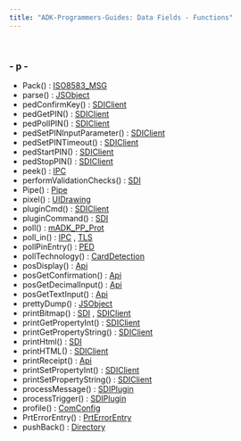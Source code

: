 ```yaml
---
title: "ADK-Programmers-Guides: Data Fields - Functions"
---
```


 

### - p -

- Pack() : <a href="class_i_s_o8583___m_s_g.md#aa2c8b619a7f9f6174d84c1ee03badd9f">ISO8583_MSG</a>
- parse() : <a href="classvfiipc_1_1_j_s_object.md#af76852f0ba85b4b1f82963010fe69a9d">JSObject</a>
- pedConfirmKey() : <a href="group__sdiped.md#ga9b28c032314828db9f193eea6092001e">SDIClient</a>
- pedGetPIN() : <a href="group__sdiped.md#gab8571dbdf371d728c742476ba7de0c1d">SDIClient</a>
- pedPollPIN() : <a href="group__sdiped.md#ga47195163ef92790cfbaafaa129f02279">SDIClient</a>
- pedSetPINInputParameter() : <a href="group__sdiped.md#ga17e126450dd93ce68a12128c361141ea">SDIClient</a>
- pedSetPINTimeout() : <a href="group__sdiped.md#gae0e5bc21aac331f55db87f5c8c32b779">SDIClient</a>
- pedStartPIN() : <a href="group__sdiped.md#ga8f85134183cb72f71870c6cf81a6f85e">SDIClient</a>
- pedStopPIN() : <a href="group__sdiped.md#ga2ce1660af41bbb184509a29064ef5231">SDIClient</a>
- peek() : <a href="classvfiipc_1_1_i_p_c.md#abe719544c505e175fe68e0c616f9742d">IPC</a>
- performValidationChecks() : <a href="classlibsdi_1_1_s_d_i.md#a9e2f26480c30241795d22317ac003164">SDI</a>
- Pipe() : <a href="classvfiipc_1_1_pipe.md#a7f52bc182c1b34d2394c2bce2ebaa7ee">Pipe</a>
- pixel() : <a href="classvfigui_1_1_u_i_drawing.md#ac174b243eeff08a6717d7b2cf76f20d2">UIDrawing</a>
- pluginCmd() : <a href="group__sdiplugin.md#gacef96fd0fab889b9118f552421198b63">SDIClient</a>
- pluginCommand() : <a href="classlibsdi_1_1_s_d_i.md#ae03cf495a6cfafebc5367b6fd50ea5cc">SDI</a>
- poll() : <a href="classm_a_d_k___p_p___prot.md#a671f8a7fd53920c9532b898a8a26f165">mADK_PP_Prot</a>
- poll_in() : <a href="classvfiipc_1_1_i_p_c.md#aae3d66ed5454894b1ace225e51de8674">IPC</a> , <a href="classvfiipc_1_1_t_l_s.md#aae3d66ed5454894b1ace225e51de8674">TLS</a>
- pollPinEntry() : <a href="classlibsdi_1_1_p_e_d.md#a38a6450328edc2164a74cf4fda14c79c">PED</a>
- pollTechnology() : <a href="classlibsdi_1_1_card_detection.md#ac8badf7309b3dec37c15fb5df3adfc8c">CardDetection</a>
- posDisplay() : <a href="classvficpl_1_1_api.md#af96c2751edbbff2d3c699a9804fa72a2">Api</a>
- posGetConfirmation() : <a href="classvficpl_1_1_api.md#a5a7a91d6f260024e15e08157dda471f8">Api</a>
- posGetDecimalInput() : <a href="classvficpl_1_1_api.md#a3578c86a627f3f1f5b473ce3aec6aa64">Api</a>
- posGetTextInput() : <a href="classvficpl_1_1_api.md#a39c1a25fe81d3a84cba5ae1e1eb648de">Api</a>
- prettyDump() : <a href="classvfiipc_1_1_j_s_object.md#aaefb0c5c8394d84951a799c4a324366a">JSObject</a>
- printBitmap() : <a href="classlibsdi_1_1_s_d_i.md#a4b6848f586bf6e2518a8d782e9774f9c">SDI</a> , <a href="group__sdiprinter.md#gaacfff92e849c75e30ca3598694998a9b">SDIClient</a>
- printGetPropertyInt() : <a href="group__sdiprinter.md#ga92d545bf0f6984fe616d3b14f2ad5c82">SDIClient</a>
- printGetPropertyString() : <a href="group__sdiprinter.md#gab608770d63d6067562dcaa6c823c0015">SDIClient</a>
- printHtml() : <a href="classlibsdi_1_1_s_d_i.md#ac94f53d810b1d23fc63ae62732e6b24a">SDI</a>
- printHTML() : <a href="group__sdiprinter.md#gaa8aec9712a3bd4364fe03f3dff2afa67">SDIClient</a>
- printReceipt() : <a href="classvficpl_1_1_api.md#af6b59bdaf755f0a3ad3e024d68698e75">Api</a>
- printSetPropertyInt() : <a href="group__sdiprinter.md#ga725f0fdf4822cac026c00aac86d49ce1">SDIClient</a>
- printSetPropertyString() : <a href="group__sdiprinter.md#ga07602dcd5d2f313db6a92c97cf8081a5">SDIClient</a>
- processMessage() : <a href="class_s_d_i_plugin.md#a3c7b193aa5b72dc9e8a627619230cf2f">SDIPlugin</a>
- processTrigger() : <a href="class_s_d_i_plugin.md#a0f730d467656f854300839d8013f9205">SDIPlugin</a>
- profile() : <a href="class_com_config.md#a9ca27570961b101e89318d3a3ac39d8f">ComConfig</a>
- PrtErrorEntry() : <a href="structvfiprt_1_1_prt_error_entry.md#ac97d3d215506ef11e92a308141ad37a4">PrtErrorEntry</a>
- pushBack() : <a href="class_directory.md#ad46c690eb8d3d3ca0958371d41ae5556">Directory</a>
